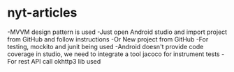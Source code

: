 # nyt-articles
-MVVM design pattern is used
-Just open Android studio and import project from GitHub and follow instructions
-Or New project from GitHub
-For testing, mockito and junit being used
-Android doesn't provide code coverage in studio, we need to integrate a tool jacoco for instrument tests
-For rest API call okhttp3 lib used
